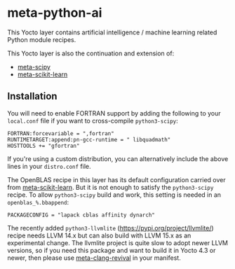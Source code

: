 # meta-python-ai

This Yocto layer contains artificial intelligence / machine learning related Python module recipes.

This Yocto layer is also the continuation and extension of:

* [meta-scipy](https://github.com/tuxable-ltd/meta-scipy)
* [meta-scikit-learn](https://github.com/tuxable-ltd/meta-scikit-learn)

Installation
------------

You will need to enable FORTRAN support by adding the following to your
`local.conf` file if you want to cross-compile `python3-scipy`:

    FORTRAN:forcevariable = ",fortran"
    RUNTIMETARGET:append:pn-gcc-runtime = " libquadmath"
    HOSTTOOLS += "gfortran"

If you're using a custom distribution, you can alternatively include the
above lines in your `distro.conf` file.

The OpenBLAS recipe in this layer has its default configuration carried
over from [meta-scikit-learn](https://github.com/tuxable-ltd/meta-scikit-learn).
But it is not enough to satisfy the `python3-scipy` recipe. To allow
`python3-scipy` build and work, this setting is needed in an
`openblas_%.bbappend`:

    PACKAGECONFIG = "lapack cblas affinity dynarch"

The recently added `python3-llvmlite` (https://pypi.org/project/llvmlite/)
recipe needs LLVM 14.x but can also build with LLVM 15.x as an experimental
change. The llvmlite project is quite slow to adopt newer LLVM versions,
so if you need this package and want to build it in Yocto 4.3 or newer,
then please use [meta-clang-revival](https://github.com/zboszor/meta-clang-revival)
in your manifest.
